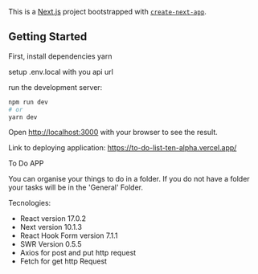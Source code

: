 This is a [Next.js](https://nextjs.org/) project bootstrapped with [`create-next-app`](https://github.com/vercel/next.js/tree/canary/packages/create-next-app).

## Getting Started

First, install dependencies 
yarn

setup .env.local with you api url

run the development server:

```bash
npm run dev
# or
yarn dev
```

Open [http://localhost:3000](http://localhost:3000) with your browser to see the result.

Link to deploying application: https://to-do-list-ten-alpha.vercel.app/ 

To Do APP 

You can organise your things to do in a folder. If you do not have a folder your tasks will be in the 'General' Folder.

Tecnologies:
- React version 17.0.2
- Next version 10.1.3
- React Hook Form version 7.1.1
- SWR Version 0.5.5
- Axios for post and put http request
- Fetch for get http Request

